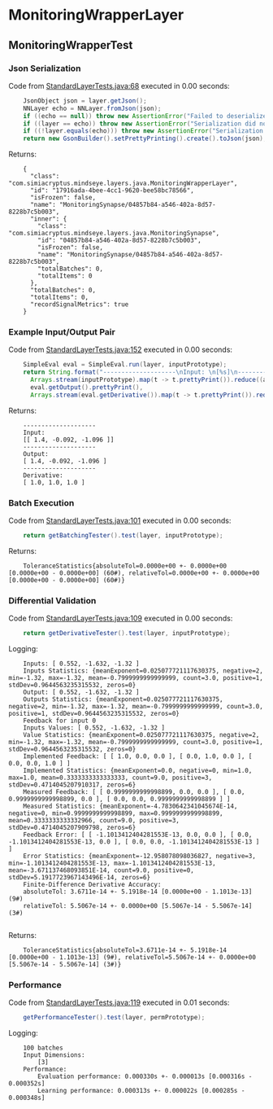 # MonitoringWrapperLayer
## MonitoringWrapperTest
### Json Serialization
Code from [StandardLayerTests.java:68](../../../../../../../src/main/java/com/simiacryptus/mindseye/test/StandardLayerTests.java#L68) executed in 0.00 seconds: 
```java
    JsonObject json = layer.getJson();
    NNLayer echo = NNLayer.fromJson(json);
    if ((echo == null)) throw new AssertionError("Failed to deserialize");
    if ((layer == echo)) throw new AssertionError("Serialization did not copy");
    if ((!layer.equals(echo))) throw new AssertionError("Serialization not equal");
    return new GsonBuilder().setPrettyPrinting().create().toJson(json);
```

Returns: 

```
    {
      "class": "com.simiacryptus.mindseye.layers.java.MonitoringWrapperLayer",
      "id": "17916ada-4bee-4cc1-9620-bee58bc78566",
      "isFrozen": false,
      "name": "MonitoringSynapse/04857b84-a546-402a-8d57-8228b7c5b003",
      "inner": {
        "class": "com.simiacryptus.mindseye.layers.java.MonitoringSynapse",
        "id": "04857b84-a546-402a-8d57-8228b7c5b003",
        "isFrozen": false,
        "name": "MonitoringSynapse/04857b84-a546-402a-8d57-8228b7c5b003",
        "totalBatches": 0,
        "totalItems": 0
      },
      "totalBatches": 0,
      "totalItems": 0,
      "recordSignalMetrics": true
    }
```



### Example Input/Output Pair
Code from [StandardLayerTests.java:152](../../../../../../../src/main/java/com/simiacryptus/mindseye/test/StandardLayerTests.java#L152) executed in 0.00 seconds: 
```java
    SimpleEval eval = SimpleEval.run(layer, inputPrototype);
    return String.format("--------------------\nInput: \n[%s]\n--------------------\nOutput: \n%s\n--------------------\nDerivative: \n%s",
      Arrays.stream(inputPrototype).map(t -> t.prettyPrint()).reduce((a, b) -> a + ",\n" + b).get(),
      eval.getOutput().prettyPrint(),
      Arrays.stream(eval.getDerivative()).map(t -> t.prettyPrint()).reduce((a, b) -> a + ",\n" + b).get());
```

Returns: 

```
    --------------------
    Input: 
    [[ 1.4, -0.092, -1.096 ]]
    --------------------
    Output: 
    [ 1.4, -0.092, -1.096 ]
    --------------------
    Derivative: 
    [ 1.0, 1.0, 1.0 ]
```



### Batch Execution
Code from [StandardLayerTests.java:101](../../../../../../../src/main/java/com/simiacryptus/mindseye/test/StandardLayerTests.java#L101) executed in 0.00 seconds: 
```java
    return getBatchingTester().test(layer, inputPrototype);
```

Returns: 

```
    ToleranceStatistics{absoluteTol=0.0000e+00 +- 0.0000e+00 [0.0000e+00 - 0.0000e+00] (60#), relativeTol=0.0000e+00 +- 0.0000e+00 [0.0000e+00 - 0.0000e+00] (60#)}
```



### Differential Validation
Code from [StandardLayerTests.java:109](../../../../../../../src/main/java/com/simiacryptus/mindseye/test/StandardLayerTests.java#L109) executed in 0.00 seconds: 
```java
    return getDerivativeTester().test(layer, inputPrototype);
```
Logging: 
```
    Inputs: [ 0.552, -1.632, -1.32 ]
    Inputs Statistics: {meanExponent=0.025077721117630375, negative=2, min=-1.32, max=-1.32, mean=-0.7999999999999999, count=3.0, positive=1, stdDev=0.9644563235315532, zeros=0}
    Output: [ 0.552, -1.632, -1.32 ]
    Outputs Statistics: {meanExponent=0.025077721117630375, negative=2, min=-1.32, max=-1.32, mean=-0.7999999999999999, count=3.0, positive=1, stdDev=0.9644563235315532, zeros=0}
    Feedback for input 0
    Inputs Values: [ 0.552, -1.632, -1.32 ]
    Value Statistics: {meanExponent=0.025077721117630375, negative=2, min=-1.32, max=-1.32, mean=-0.7999999999999999, count=3.0, positive=1, stdDev=0.9644563235315532, zeros=0}
    Implemented Feedback: [ [ 1.0, 0.0, 0.0 ], [ 0.0, 1.0, 0.0 ], [ 0.0, 0.0, 1.0 ] ]
    Implemented Statistics: {meanExponent=0.0, negative=0, min=1.0, max=1.0, mean=0.3333333333333333, count=9.0, positive=3, stdDev=0.4714045207910317, zeros=6}
    Measured Feedback: [ [ 0.9999999999998899, 0.0, 0.0 ], [ 0.0, 0.9999999999998899, 0.0 ], [ 0.0, 0.0, 0.9999999999998899 ] ]
    Measured Statistics: {meanExponent=-4.7830642341045674E-14, negative=0, min=0.9999999999998899, max=0.9999999999998899, mean=0.3333333333332966, count=9.0, positive=3, stdDev=0.4714045207909798, zeros=6}
    Feedback Error: [ [ -1.1013412404281553E-13, 0.0, 0.0 ], [ 0.0, -1.1013412404281553E-13, 0.0 ], [ 0.0, 0.0, -1.1013412404281553E-13 ] ]
    Error Statistics: {meanExponent=-12.958078098036827, negative=3, min=-1.1013412404281553E-13, max=-1.1013412404281553E-13, mean=-3.671137468093851E-14, count=9.0, positive=0, stdDev=5.1917723967143496E-14, zeros=6}
    Finite-Difference Derivative Accuracy:
    absoluteTol: 3.6711e-14 +- 5.1918e-14 [0.0000e+00 - 1.1013e-13] (9#)
    relativeTol: 5.5067e-14 +- 0.0000e+00 [5.5067e-14 - 5.5067e-14] (3#)
    
```

Returns: 

```
    ToleranceStatistics{absoluteTol=3.6711e-14 +- 5.1918e-14 [0.0000e+00 - 1.1013e-13] (9#), relativeTol=5.5067e-14 +- 0.0000e+00 [5.5067e-14 - 5.5067e-14] (3#)}
```



### Performance
Code from [StandardLayerTests.java:119](../../../../../../../src/main/java/com/simiacryptus/mindseye/test/StandardLayerTests.java#L119) executed in 0.01 seconds: 
```java
    getPerformanceTester().test(layer, permPrototype);
```
Logging: 
```
    100 batches
    Input Dimensions:
    	[3]
    Performance:
    	Evaluation performance: 0.000330s +- 0.000013s [0.000316s - 0.000352s]
    	Learning performance: 0.000313s +- 0.000022s [0.000285s - 0.000348s]
    
```

